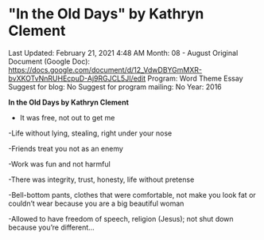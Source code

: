 # "In the Old Days" by Kathryn Clement

Last Updated: February 21, 2021 4:48 AM
Month: 08 - August
Original Document (Google Doc): https://docs.google.com/document/d/12_VdwDBYGmMXR-bvXKOTvNnRUHEcpuD-Aj9RGJCL5JI/edit
Program: Word Theme Essay
Suggest for blog: No
Suggest for program mailing: No
Year: 2016

**In the Old Days by Kathryn Clement**

- It was free, not out to get me

-Life without lying, stealing, right under your nose

-Friends treat you not as an enemy

-Work was fun and not harmful

-There was integrity, trust, honesty, life without pretense

-Bell-bottom pants, clothes that were comfortable, not make you look fat or couldn’t wear because you are a big beautiful woman

-Allowed to have freedom of speech, religion (Jesus); not shut down because you’re different...